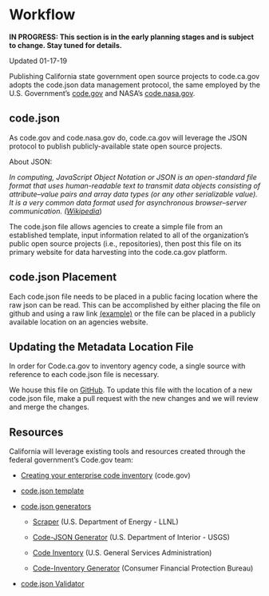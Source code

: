 # Workflow

**IN PROGRESS: This section is in the early planning stages and is subject to change. Stay tuned for details.**

Updated 01-17-19

Publishing California state government open source projects to code.ca.gov adopts the code.json data management protocol, the same employed by the U.S. Government’s [code.gov](https://code.gov) and NASA’s [code.nasa.gov](https://code.nasa.gov).

## code.json

As code.gov and code.nasa.gov do, code.ca.gov will leverage the JSON protocol to publish publicly-available state open source projects.

About JSON:

*In computing, JavaScript Object Notation or JSON is an open-standard file format that uses human-readable text to transmit data objects consisting of attribute–value pairs and array data types (or any other serializable value). It is a very common data format used for asynchronous browser–server communication. ([Wikipedia](https://en.wikipedia.org/wiki/JSON)*)

The code.json file allows agencies to create a simple file from an established template, input information related to all of the organization’s public open source projects (i.e., repositories), then post this file on its primary website for data harvesting into the code.ca.gov platform.

## code.json Placement

Each code.json file needs to be placed in a public facing location where the raw json can be read. This can be accomplished by either placing the file on github and using a raw link [(example)](https://raw.githubusercontent.com/ODI-BPA/code.ca.gov/master/code.json) or the file can be placed in a publicly available location on an agencies website.

## Updating the Metadata Location File

In order for Code.ca.gov to inventory agency code, a single source with reference to each code.json file is necessary.

We house this file on [GitHub](https://github.com/ODI-BPA/code.ca.gov/blob/master/remote_metadata.json). To update this file with the location of a new code.json file, make a pull request with the new changes and we will review and merge the changes.

## Resources

California will leverage existing tools and resources created through the federal government’s Code.gov team:

* [Creating your enterprise code inventory](https://code.gov/#!/policy-guide/docs/compliance/inventory-code) (code.gov)

* [code.json template](https://github.com/GSA/code-gov-web/blob/master/src/assets/sample_code_200.json)

* [code.json generators](https://github.com/GSA/code-gov/blob/master/CODE_JSON_GENERATORS.md)

    * [Scraper](https://github.com/LLNL/scraper) (U.S. Department of Energy - LLNL)

    * [Code-JSON Generator](https://github.com/usgs/code-json-generator) (U.S. Department of Interior - USGS)

    * [Code Inventory](https://github.com/GSA/codeinventory-github) (U.S. General Services Administration)

    * [Code-Inventory Generator](https://github.com/cfpb/code-inventory-generator) (Consumer Financial Protection Bureau)

* [code.json Validator](https://code.gov/#!/policy-guide/docs/compliance/inventory-code/tools/validate-schema)
